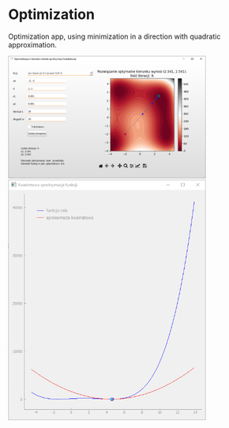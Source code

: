 # Optimization
Optimization app, using minimization in a direction with quadratic approximation.

<img src="images/main_window.png" width="400">

<img src="images/aproksymacja.png" width="400">

